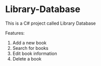 # Library-Database
This is a  C# project called Library Database

Features:
1. Add a new book
2. Search for books
3. Edit book information
4. Delete a book

